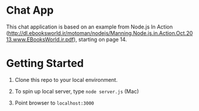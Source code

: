 # Chat App

This chat application is based on an example from Node.js In Action (http://dl.ebooksworld.ir/motoman/nodejs/Manning.Node.js.in.Action.Oct.2013.www.EBooksWorld.ir.pdf), starting on page 14.

# Getting Started

1. Clone this repo to your local environment.

2. To spin up local server, type `node server.js` (Mac)

3. Point browser to `localhost:3000`